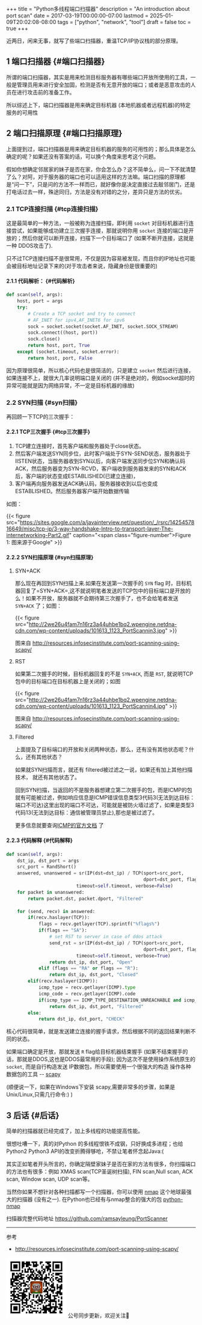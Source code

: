 +++
title = "Python多线程端口扫描器"
description = "An introduction about port scan"
date = 2017-03-19T00:00:00-07:00
lastmod = 2025-01-09T20:02:08-08:00
tags = ["python", "network", "tool"]
draft = false
toc = true
+++

近两日，闲来无事，就写了些端口扫描器，重温TCP/IP协议栈的部分原理。


## <span class="section-num">1</span> 端口扫描器 {#端口扫描器}

所谓的端口扫描器，其实是用来检测目标服务器有哪些端口开放所使用的工具，一般是管理员用来进行安全加固，检测是否有无意开放的端口；或者是恶意攻击的人员在进行攻击前的准备工作。

所以综述上下，端口扫描器是用来确定目标机器 (本地机器或者远程机器)的特定服务的可用性


## <span class="section-num">2</span> 端口扫描原理 {#端口扫描原理}

上面提到过，端口扫描器是用来确定目标机器的服务的可用性的；那么具体是怎么确定的呢？如果还没有答案的话，可以换个角度来思考这个问题。

假如你想确定邻居家的妹子是否在家，你会怎么办？这不简单么，问一下不就清楚了么？对阿，对于服务器的端口也可以适用这样的方法嘛。端口扫描的原理都是“问一下”，只是问的方法不一样而已，就好像你是决定直接过去敲邻居门，还是打电话过去一样，殊途同归，方法是没有对错的之分，差异只是方法的优劣。


### <span class="section-num">2.1</span> TCP连接扫描 {#tcp连接扫描}

这是最简单的一种方法，一般被称为连接扫描，即利用 `socket` 对目标机器进行连接尝试，如果能够成功建立三次握手连接，那就说明你用 `socket` 连接的端口是开放的；然后你就可以断开连接，扫描下一个目标端口了 (如果不断开连接，这就是一种 DDOS攻击了).

只不过TCP连接扫描不是很常用，不仅是因为容易被发现，而且你的IP地址也可能会被目标地址记录下来的(对于攻击者来说，隐藏身份是很重要的)


#### <span class="section-num">2.1.1</span> 代码解析： {#代码解析}

```python
def scan(self, args):
    host, port = args
    try:
        # Create a TCP socket and try to connect
        # AF_INET for ipv4,AF_INET6 for ipv6
        sock = socket.socket(socket.AF_INET, socket.SOCK_STREAM)
        sock.connect((host, port))
        sock.close()
        return host, port, True
    except (socket.timeout, socket.error):
        return host, port, False
```

因为原理很简单，所以核心代码也是很简洁的，只是建立 `socket` 然后进行连接，如果连接不上，就很大几率说明端口是关闭的 (并不是绝对的，例如socket超时的异常可能就是因为网络异常，不一定是目标机器的缘故)


### <span class="section-num">2.2</span> SYN扫描 {#syn扫描}

再回顾一下TCP的三次握手：


#### <span class="section-num">2.2.1</span> TCP三次握手 {#tcp三次握手}

1.  TCP建立连接时，首先客户端和服务器处于close状态。
2.  然后客户端发送SYN同步位，此时客户端处于SYN-SEND状态，服务器处于lISTEN状态，当服务器收到SYN以后，向客户端发送同步位SYN和确认码ACK，然后服务器变为SYN-RCVD，客户端收到服务器发来的SYN和ACK 后，客户端的状态变成ESTABLISHED(已建立连接)，
3.  客户端再向服务器发送ACK确认码，服务器接收到以后也变成ESTABLISHED。然后服务器客户端开始数据传输

如图：

{{< figure src="https://sites.google.com/a/javainterview.net/question/_/rsrc/1425457816649/misc/tcp-ip/3-way-handshake-Intro-to-transport-layer-The-internetworking-Part2.gif" caption="<span class=\"figure-number\">Figure 1: </span>图来源于Google" >}}


#### <span class="section-num">2.2.2</span> SYN扫描原理 {#syn扫描原理}

<!--list-separator-->

1.  SYN+ACK

    那么现在再回到SYN扫描上来.如果在发送第一次握手的 `SYN` flag 时，目标机器回复了=SYN+ACK=,这不就说明笔者发送的TCP包中的目标端口是开放的么！如果不开放，服务器就不会期待第三次握手了，也不会给笔者发送 `SYN+ACK` 了；如图：

    {{< figure src="http://2we26u4fam7n16rz3a44uhbe1bq2.wpengine.netdna-cdn.com/wp-content/uploads/101613_1123_PortScannin3.jpg" >}}

    图来自 <http://resources.infosecinstitute.com/port-scanning-using-scapy/>

<!--list-separator-->

2.  RST

    如果第二次握手的时候，目标机器回复的不是 `SYN+ACK`, 而是 `RST`, 就说明TCP包中的目标端口在目标机器上是关闭的；如图

    {{< figure src="http://2we26u4fam7n16rz3a44uhbe1bq2.wpengine.netdna-cdn.com/wp-content/uploads/101613_1123_PortScannin4.jpg" >}}

    图来自 <http://resources.infosecinstitute.com/port-scanning-using-scapy/>

<!--list-separator-->

3.  Filtered

    上面提及了目标端口的开放和关闭两种状态，那么，还有没有其他状态呢？什么，还有其他状态？

    如果就SYN扫描而言，就还有 filtered被过滤之一说，如果还有加上其他扫描技术， 就还有其他状态了。

    回到SYN扫描，当返回的不是服务器想建立第二次握手的包，而是ICMP的包就有可能被过滤，例如响应信息是ICMP错误信息类型3代码3(无法到达目标：端口不可达)这里出现的端口不可达，可能就是被防火墙过滤了，如果是类型3代码13(无法到达目标：通信被管理员禁止),那也是被过滤了。

    更多信息就要查询[ICMP的官方文档](https://www.iana.org/assignments/icmp-parameters/icmp-parameters.xhtml) 了


#### <span class="section-num">2.2.3</span> 代码解释 {#代码解释}

```python
def scan(self, args):
    dst_ip, dst_port = args
    src_port = RandShort()
    answered, unanswered = sr(IP(dst=dst_ip) / TCP(sport=src_port,
                                                   dport=dst_port, flags="S"),
                          timeout=self.timeout, verbose=False)
    for packet in unanswered:
        return packet.dst, packet.dport, "Filtered"

    for (send, recv) in answered:
        if(recv.haslayer(TCP)):
            flags = recv.getlayer(TCP).sprintf("%flags%")
            if(flags == "SA"):
                # set RST to server in case of ddos attack
                send_rst = sr(IP(dst=dst_ip) / TCP(sport=src_port,
                                                   dport=dst_port, flags="R"),
                          timeout=self.timeout, verbose=True)
                return dst_ip, dst_port, "Open"
            elif (flags == "RA" or flags == "R"):
                return dst_ip, dst_port, "Closed"
        elif(recv.haslayer(ICMP)):
            icmp_type = recv.getlayer(ICMP).type
            icmp_code = recv.getlayer(ICMP).code
            if(icmp_type == ICMP_TYPE_DESTINATION_UNREACHABLE and icmp_code in ICMP_CODE):
                return dst_ip, dst_port, "Filtered"
        else:
            return dst_ip, dst_port, "CHECK"
```

核心代码很简单，就是发送建立连接的握手请求，然后根据不同的返回结果判断不同的状态。

如果端口确定是开放，那就发送 `R` flag给目标机器结束握手 (如果不结束握手的话，那就是DDOS,这也是DDOS最常用的手段); 因为这次不是使用操作系统原生的 `socket`, 而是自行构造发送 IP数据包，所以需要使用一个很强大的构造 操作各种数据包的工具 -- [scapy](https://github.com/phaethon/scapy)

(顺便说一下，如果在Windows下安装 scapy,需要非常多的步骤，如果是Unix/Linux,只需几行命令:) )


## <span class="section-num">3</span> 后话 {#后话}

简单的扫描器就已经完成了，加上多线程的功能提高性能。

很想吐嘈一下，真的对Python 的多线程恨铁不成钢，只好换成多进程；也给 Python2 Python3 API的改变折腾得够呛，不禁让笔者怀念起Java:(

其实正如笔者开头所言的，你确定隔壁家妹子是否在家的方法有很多，你扫描端口的方法也有很多：例如 XMAS scan(TCP圣诞树扫描), FIN scan,Null scan, ACK scan, Window scan, UDP scan等。

当然你如果不想针对各种扫描都写一个扫描器，你可以使用 [nmap](https://nmap.org/) 这个地球最强大的扫描器 (没有之一). 在Python也已经有与nmap整合的强大的包 [python-nmap](http://xael.org/pages/python-nmap-en.html)

扫描器完整代码地址 <https://github.com/ramsayleung/PortScanner>

---

参考

-   <http://resources.infosecinstitute.com/port-scanning-using-scapy/>

<div center class="qr-container">
<img src="/ox-hugo/qrcode_gh_e06d750e626f_1.jpg" alt="qrcode_gh_e06d750e626f_1.jpg" width="160px" height="160px" center="t" class="qr-container" />
公号同步更新，欢迎关注👻
</div>

